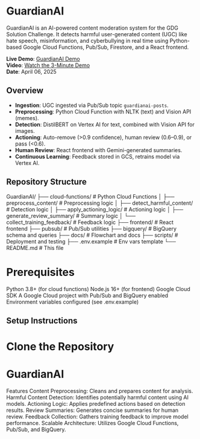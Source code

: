 # GuardianAI

GuardianAI is an AI-powered content moderation system for the GDG Solution Challenge. It detects harmful user-generated content (UGC) like hate speech, misinformation, and cyberbullying in real time using Python-based Google Cloud Functions, Pub/Sub, Firestore, and a React frontend.

**Live Demo**: [GuardianAI Demo](https://guardianai-455109.web.app)  
**Video**: [Watch the 3-Minute Demo](https://youtube.com/your-video-link)  
**Date**: April 06, 2025

## Overview

- **Ingestion**: UGC ingested via Pub/Sub topic `guardianai-posts`.
- **Preprocessing**: Python Cloud Function with NLTK (text) and Vision API (memes).
- **Detection**: DistilBERT on Vertex AI for text, combined with Vision API for images.
- **Actioning**: Auto-remove (>0.9 confidence), human review (0.6–0.9), or pass (<0.6).
- **Human Review**: React frontend with Gemini-generated summaries.
- **Continuous Learning**: Feedback stored in GCS, retrains model via Vertex AI.

## Repository Structure
GuardianAI/
├── cloud-functions/        # Python Cloud Functions
│   ├── preprocess_content/    # Preprocessing logic
│   ├── detect_harmful_content/ # Detection logic
│   ├── apply_actioning_logic/  # Actioning logic
│   ├── generate_review_summary/ # Summary logic
│   └── collect_training_feedback/ # Feedback logic
├── frontend/              # React frontend
├── pubsub/                # Pub/Sub utilities
├── bigquery/              # BigQuery schema and queries
├── docs/                  # Flowchart and docs
├── scripts/               # Deployment and testing
├── .env.example          # Env vars template
└── README.md             # This file

# Prerequisites
Python 3.8+ (for cloud functions)
Node.js 16+ (for frontend)
Google Cloud SDK
A Google Cloud project with Pub/Sub and BigQuery enabled
Environment variables configured (see .env.example)

## Setup Instructions
# Clone the Repository

# GuardianAI
Features
Content Preprocessing: Cleans and prepares content for analysis.
Harmful Content Detection: Identifies potentially harmful content using AI models.
Actioning Logic: Applies predefined actions based on detection results.
Review Summaries: Generates concise summaries for human review.
Feedback Collection: Gathers training feedback to improve model performance.
Scalable Architecture: Utilizes Google Cloud Functions, Pub/Sub, and BigQuery.

